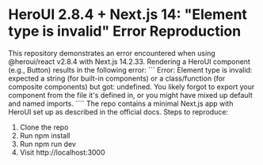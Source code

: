 # HeroUI 2.8.4 + Next.js 14: "Element type is invalid" Error Reproduction

This repository demonstrates an error encountered when using @heroui/react v2.8.4 with Next.js 14.2.33. Rendering a HeroUI component (e.g., Button) results in the following error:
´´´
Error: Element type is invalid: expected a string (for built-in components) or a class/function (for composite components) but got: undefined. You likely forgot to export your component from the file it's defined in, or you might have mixed up default and named imports.
´´´´
The repo contains a minimal Next.js app with HeroUI set up as described in the official docs.
Steps to reproduce:

1. Clone the repo
2. Run npm install
3. Run npm run dev
4. Visit http://localhost:3000
